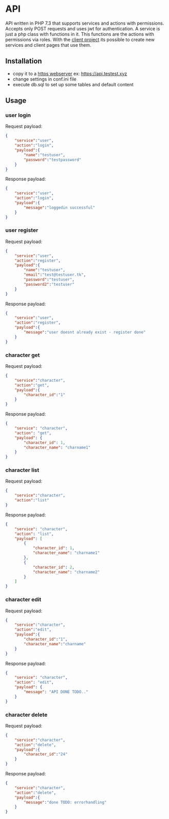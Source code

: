 # API
API written in PHP 7.3 that supports services and actions with permissions.
Accepts only POST requests and uses jwt for authentication.
A service is just a php class with functions in it. This functions are the actions with permissions via roles.
With the [client project](https://github.com/MystixGame/client) its possible to create new services and client pages that use them.

## Installation
- copy it to a [https webserver](https://github.com/MystixCode/webserver_install) ex: https://api.testest.xyz
- change settings in conf.ini file
- execute db.sql to set up some tables and default content

## Usage

### user login

Request payload:
```json
{
    "service":"user",
    "action":"login",
    "payload":{
        "name":"testuser",
        "password":"testpassword"
    }
}
```

Response payload:
```json
{
    "service":"user",
    "action":"login",
    "payload":{
        "message":"loggedin successful"
    }
}
```

### user register

Request payload:
```json
{
    "service":"user",
    "action":"register",
    "payload":{
        "name":"testuser",
        "email":"test@testuser.tk",
        "password":"testuser",
        "password2":"testuser"
    }
}
```

Response payload:
```json
{
    "service":"user",
    "action":"register",
    "payload":{
        "message":"user doesnt already exist - register done"
    }
}
```

### character get

Request payload:
```json
{
    "service":"character",
    "action":"get",
    "payload":{
        "character_id":"1"
    }
}
```

Response payload:
```json
{
    "service": "character",
    "action": "get",
    "payload": {
        "character_id": 1,
        "character_name": "charname1"
    }
}
```

### character list

Request payload:
```json
{
    "service":"character",
    "action":"list"
}
```

Response payload:
```json
{
    "service": "character",
    "action": "list",
    "payload": [
        {
            "character_id": 1,
            "character_name": "charname1"
        },
        {
            "character_id": 2,
            "character_name": "charname2"
        }
    ]
}
```

### character edit

Request payload:
```json
{
    "service":"character",
    "action":"edit",
    "payload":{
        "character_id":"1",
        "character_name":"charname"
    }
}
```

Response payload:
```json
{
    "service": "character",
    "action": "edit",
    "payload": {
        "message": "API DONE TODO.."
    }
}
```

### character delete

Request payload:
```json
{
    "service":"character",
    "action":"delete",
    "payload":{
        "character_id":"24"
    }
}
```

Response payload:
```json
{
    "service":"character",
    "action":"delete",
    "payload":{
        "message":"done TODO: errorhandling"
    }
}
```
